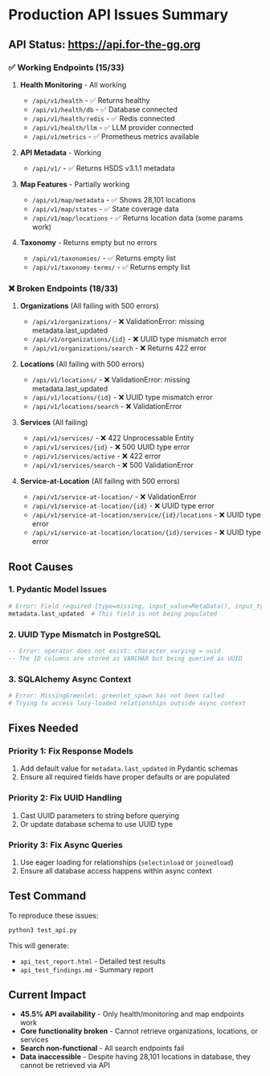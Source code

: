 # Production API Issues Summary

## API Status: https://api.for-the-gg.org

### ✅ Working Endpoints (15/33)
1. **Health Monitoring** - All working
   - `/api/v1/health` - ✅ Returns healthy
   - `/api/v1/health/db` - ✅ Database connected
   - `/api/v1/health/redis` - ✅ Redis connected  
   - `/api/v1/health/llm` - ✅ LLM provider connected
   - `/api/v1/metrics` - ✅ Prometheus metrics available

2. **API Metadata** - Working
   - `/api/v1/` - ✅ Returns HSDS v3.1.1 metadata

3. **Map Features** - Partially working
   - `/api/v1/map/metadata` - ✅ Shows 28,101 locations
   - `/api/v1/map/states` - ✅ State coverage data
   - `/api/v1/map/locations` - ✅ Returns location data (some params work)

4. **Taxonomy** - Returns empty but no errors
   - `/api/v1/taxonomies/` - ✅ Returns empty list
   - `/api/v1/taxonomy-terms/` - ✅ Returns empty list

### ❌ Broken Endpoints (18/33)

1. **Organizations** (All failing with 500 errors)
   - `/api/v1/organizations/` - ❌ ValidationError: missing metadata.last_updated
   - `/api/v1/organizations/{id}` - ❌ UUID type mismatch error
   - `/api/v1/organizations/search` - ❌ Returns 422 error

2. **Locations** (All failing with 500 errors)
   - `/api/v1/locations/` - ❌ ValidationError: missing metadata.last_updated
   - `/api/v1/locations/{id}` - ❌ UUID type mismatch error
   - `/api/v1/locations/search` - ❌ ValidationError

3. **Services** (All failing)
   - `/api/v1/services/` - ❌ 422 Unprocessable Entity
   - `/api/v1/services/{id}` - ❌ 500 UUID type error
   - `/api/v1/services/active` - ❌ 422 error
   - `/api/v1/services/search` - ❌ 500 ValidationError

4. **Service-at-Location** (All failing with 500 errors)
   - `/api/v1/service-at-location/` - ❌ ValidationError
   - `/api/v1/service-at-location/{id}` - ❌ UUID type error
   - `/api/v1/service-at-location/service/{id}/locations` - ❌ UUID type error
   - `/api/v1/service-at-location/location/{id}/services` - ❌ UUID type error

## Root Causes

### 1. Pydantic Model Issues
```python
# Error: Field required [type=missing, input_value=MetaData(), input_type=MetaData]
metadata.last_updated  # This field is not being populated
```

### 2. UUID Type Mismatch in PostgreSQL
```sql
-- Error: operator does not exist: character varying = uuid
-- The ID columns are stored as VARCHAR but being queried as UUID
```

### 3. SQLAlchemy Async Context
```python
# Error: MissingGreenlet: greenlet_spawn has not been called
# Trying to access lazy-loaded relationships outside async context
```

## Fixes Needed

### Priority 1: Fix Response Models
1. Add default value for `metadata.last_updated` in Pydantic schemas
2. Ensure all required fields have proper defaults or are populated

### Priority 2: Fix UUID Handling
1. Cast UUID parameters to string before querying
2. Or update database schema to use UUID type

### Priority 3: Fix Async Queries
1. Use eager loading for relationships (`selectinload` or `joinedload`)
2. Ensure all database access happens within async context

## Test Command

To reproduce these issues:
```bash
python3 test_api.py
```

This will generate:
- `api_test_report.html` - Detailed test results
- `api_test_findings.md` - Summary report

## Current Impact

- **45.5% API availability** - Only health/monitoring and map endpoints work
- **Core functionality broken** - Cannot retrieve organizations, locations, or services
- **Search non-functional** - All search endpoints fail
- **Data inaccessible** - Despite having 28,101 locations in database, they cannot be retrieved via API